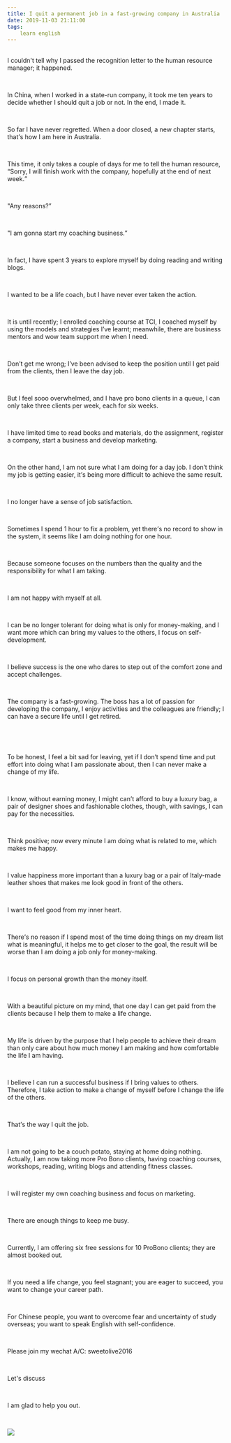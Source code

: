 ```yaml
---
title: I quit a permanent job in a fast-growing company in Australia
date: 2019-11-03 21:11:00
tags:
    learn english
---
```

<p .="margin:0cm;margin-bottom:.0001pt;text-align:justify;text-justify:
inter-ideograph"><span .="font-size:14.5pt;font-family:" microsoft="" yahei="" ui",sans-serif;="" color:#333333"=""><br>
I couldn&apos;t tell&#xA0;why I passed the recognition letter to the human resource
manager; it happened.</span><span .="font-size:13.0pt;font-family:" microsoft="" yahei="" ui",sans-serif;="" color:#333333"=""></span></p>

<p .="margin:0cm;margin-bottom:.0001pt;text-align:justify;text-justify:
inter-ideograph"><span .="font-size:14.5pt;font-family:" microsoft="" yahei="" ui",sans-serif;="" color:#333333"="">&#xA0;</span><span .="font-size:13.0pt;font-family:" microsoft="" yahei="" ui",sans-serif;="" color:#333333"=""></span></p>

<p .="margin:0cm;margin-bottom:.0001pt;text-align:justify;text-justify:
inter-ideograph"><span .="font-size:14.5pt;font-family:" microsoft="" yahei="" ui",sans-serif;="" color:#333333"="">In China, when I worked in a state-run company, it took me ten
years to decide whether I should quit a job or not. In the end, I made it.</span><span .="font-size:13.0pt;font-family:" microsoft="" yahei="" ui",sans-serif;color:#333333"=""></span></p>

<p .="margin:0cm;margin-bottom:.0001pt;text-align:justify;text-justify:
inter-ideograph"><span .="font-size:14.5pt;font-family:" microsoft="" yahei="" ui",sans-serif;="" color:#333333"="">&#xA0;</span><span .="font-size:13.0pt;font-family:" microsoft="" yahei="" ui",sans-serif;="" color:#333333"=""></span></p>

<p .="margin:0cm;margin-bottom:.0001pt;text-align:justify;text-justify:
inter-ideograph"><span .="font-size:14.5pt;font-family:" microsoft="" yahei="" ui",sans-serif;="" color:#333333"="">So far I have never regretted. When a door closed, a new chapter
starts, that<span lang="ZH-CN">&#x2019;</span>s how I am here in Australia.</span><span .="font-size:13.0pt;font-family:" microsoft="" yahei="" ui",sans-serif;color:#333333"=""></span></p>

<p .="margin:0cm;margin-bottom:.0001pt;text-align:justify;text-justify:
inter-ideograph"><span .="font-size:14.5pt;font-family:" microsoft="" yahei="" ui",sans-serif;="" color:#333333"="">&#xA0;</span><span .="font-size:13.0pt;font-family:" microsoft="" yahei="" ui",sans-serif;="" color:#333333"=""></span></p>

<p .="margin:0cm;margin-bottom:.0001pt;text-align:justify;text-justify:
inter-ideograph"><span .="font-size:14.5pt;font-family:" microsoft="" yahei="" ui",sans-serif;="" color:#333333"="">This time, it only takes a couple of days for me to tell the
human resource, <span lang="ZH-CN">&#x201C;</span>Sorry, I will finish work with the
company, hopefully at the end of next week.<span lang="ZH-CN">&#x201D;</span></span><span .="font-size:13.0pt;font-family:" microsoft="" yahei="" ui",sans-serif;color:#333333"=""></span></p>

<p .="margin:0cm;margin-bottom:.0001pt;text-align:justify;text-justify:
inter-ideograph"><span .="font-size:14.5pt;font-family:" microsoft="" yahei="" ui",sans-serif;="" color:#333333"="">&#xA0;</span><span .="font-size:13.0pt;font-family:" microsoft="" yahei="" ui",sans-serif;="" color:#333333"=""></span></p>

<p .="margin:0cm;margin-bottom:.0001pt;text-align:justify;text-justify:
inter-ideograph"><span .="font-size:14.5pt;font-family:" microsoft="" yahei="" ui",sans-serif;="" color:#333333"="">&quot;Any reasons?<span lang="ZH-CN">&#x201D;</span></span><span .="font-size:13.0pt;font-family:" microsoft="" yahei="" ui",sans-serif;color:#333333"=""></span></p>

<p .="margin:0cm;margin-bottom:.0001pt;text-align:justify;text-justify:
inter-ideograph"><span .="font-size:14.5pt;font-family:" microsoft="" yahei="" ui",sans-serif;="" color:#333333"="">&#xA0;</span><span .="font-size:13.0pt;font-family:" microsoft="" yahei="" ui",sans-serif;="" color:#333333"=""></span></p>

<p .="margin:0cm;margin-bottom:.0001pt;text-align:justify;text-justify:
inter-ideograph"><span .="font-size:14.5pt;font-family:" microsoft="" yahei="" ui",sans-serif;="" color:#333333"="">&quot;I am gonna start my coaching business.<span lang="ZH-CN">&#x201D;</span></span><span .="font-size:13.0pt;font-family:" microsoft="" yahei="" ui",sans-serif;color:#333333"=""></span></p>

<p .="margin:0cm;margin-bottom:.0001pt;text-align:justify;text-justify:
inter-ideograph"><span .="font-size:14.5pt;font-family:" microsoft="" yahei="" ui",sans-serif;="" color:#333333"="">&#xA0;</span><span .="font-size:13.0pt;font-family:" microsoft="" yahei="" ui",sans-serif;="" color:#333333"=""></span></p>

<p .="margin:0cm;margin-bottom:.0001pt;text-align:justify;text-justify:
inter-ideograph"><span .="font-size:14.5pt;font-family:" microsoft="" yahei="" ui",sans-serif;="" color:#333333"="">In fact, I have spent 3 years to explore myself by doing reading
and writing blogs.</span><span .="font-size:13.0pt;font-family:" microsoft="" yahei="" ui",sans-serif;="" color:#333333"=""></span></p>

<p .="margin:0cm;margin-bottom:.0001pt;text-align:justify;text-justify:
inter-ideograph"><span .="font-size:14.5pt;font-family:" microsoft="" yahei="" ui",sans-serif;="" color:#333333"="">&#xA0;</span><span .="font-size:13.0pt;font-family:" microsoft="" yahei="" ui",sans-serif;="" color:#333333"=""></span></p>

<p .="margin:0cm;margin-bottom:.0001pt;text-align:justify;text-justify:
inter-ideograph"><span .="font-size:14.5pt;font-family:" microsoft="" yahei="" ui",sans-serif;="" color:#333333"="">I wanted to be a life coach, but I have never ever taken the
action.</span><span .="font-size:13.0pt;font-family:" microsoft="" yahei="" ui",sans-serif;="" color:#333333"=""></span></p>

<p .="margin:0cm;margin-bottom:.0001pt;text-align:justify;text-justify:
inter-ideograph"><span .="font-size:14.5pt;font-family:" microsoft="" yahei="" ui",sans-serif;="" color:#333333"="">&#xA0;</span><span .="font-size:13.0pt;font-family:" microsoft="" yahei="" ui",sans-serif;="" color:#333333"=""></span></p>

<p .="margin:0cm;margin-bottom:.0001pt;text-align:justify;text-justify:
inter-ideograph"><span .="font-size:14.5pt;font-family:" microsoft="" yahei="" ui",sans-serif;="" color:#333333"="">It is until recently; I enrolled coaching course at TCI, I
coached myself by using the models and strategies I<span lang="ZH-CN">&#x2019;</span>ve
learnt; meanwhile, there are business mentors and wow team support me when I
need.</span><span .="font-size:13.0pt;font-family:" microsoft="" yahei="" ui",sans-serif;="" color:#333333"=""></span></p>

<p .="margin:0cm;margin-bottom:.0001pt;text-align:justify;text-justify:
inter-ideograph"><span .="font-size:14.5pt;font-family:" microsoft="" yahei="" ui",sans-serif;="" color:#333333"="">&#xA0;</span><span .="font-size:13.0pt;font-family:" microsoft="" yahei="" ui",sans-serif;="" color:#333333"=""></span></p>

<p .="margin:0cm;margin-bottom:.0001pt;text-align:justify;text-justify:
inter-ideograph"><span .="font-size:14.5pt;font-family:" microsoft="" yahei="" ui",sans-serif;="" color:#333333"="">Don<span lang="ZH-CN">&#x2019;</span>t get me wrong; I<span lang="ZH-CN">&#x2019;</span>ve
been advised to keep the position until I get paid from the clients, then I
leave the day job.</span><span .="font-size:13.0pt;font-family:" microsoft="" yahei="" ui",sans-serif;="" color:#333333"=""></span></p>

<p .="margin:0cm;margin-bottom:.0001pt;text-align:justify;text-justify:
inter-ideograph"><span .="font-size:14.5pt;font-family:" microsoft="" yahei="" ui",sans-serif;="" color:#333333"="">&#xA0;</span><span .="font-size:13.0pt;font-family:" microsoft="" yahei="" ui",sans-serif;="" color:#333333"=""></span></p>

<p .="margin:0cm;margin-bottom:.0001pt;text-align:justify;text-justify:
inter-ideograph"><span .="font-size:14.5pt;font-family:" microsoft="" yahei="" ui",sans-serif;="" color:#333333"="">But I feel sooo overwhelmed, and I have pro bono clients in a
queue, I can only take three clients per week, each for six weeks.</span><span .="font-size:13.0pt;font-family:" microsoft="" yahei="" ui",sans-serif;color:#333333"=""></span></p>

<p .="margin:0cm;margin-bottom:.0001pt;text-align:justify;text-justify:
inter-ideograph"><span .="font-size:14.5pt;font-family:" microsoft="" yahei="" ui",sans-serif;="" color:#333333"="">&#xA0;</span><span .="font-size:13.0pt;font-family:" microsoft="" yahei="" ui",sans-serif;="" color:#333333"=""></span></p>

<p .="margin:0cm;margin-bottom:.0001pt;text-align:justify;text-justify:
inter-ideograph"><span .="font-size:14.5pt;font-family:" microsoft="" yahei="" ui",sans-serif;="" color:#333333"="">I have limited time to read books and&#xA0;materials, do the
assignment, register a company, start a business and develop marketing.</span><span .="font-size:13.0pt;font-family:" microsoft="" yahei="" ui",sans-serif;color:#333333"=""></span></p>

<p .="margin:0cm;margin-bottom:.0001pt;text-align:justify;text-justify:
inter-ideograph"><span .="font-size:14.5pt;font-family:" microsoft="" yahei="" ui",sans-serif;="" color:#333333"="">&#xA0;</span><span .="font-size:13.0pt;font-family:" microsoft="" yahei="" ui",sans-serif;="" color:#333333"=""></span></p>

<p .="margin:0cm;margin-bottom:.0001pt;text-align:justify;text-justify:
inter-ideograph"><span .="font-size:14.5pt;font-family:" microsoft="" yahei="" ui",sans-serif;="" color:#333333"="">On the other hand, I am not sure what I am doing for a day job.
I don<span lang="ZH-CN">&#x2019;</span>t think my job is getting easier, it<span lang="ZH-CN">&#x2019;</span>s being more difficult to achieve the same result.</span><span .="font-size:13.0pt;font-family:" microsoft="" yahei="" ui",sans-serif;color:#333333"=""></span></p>

<p .="margin:0cm;margin-bottom:.0001pt;text-align:justify;text-justify:
inter-ideograph"><span .="font-size:14.5pt;font-family:" microsoft="" yahei="" ui",sans-serif;="" color:#333333"="">&#xA0;</span><span .="font-size:13.0pt;font-family:" microsoft="" yahei="" ui",sans-serif;="" color:#333333"=""></span></p>

<p .="margin:0cm;margin-bottom:.0001pt;text-align:justify;text-justify:
inter-ideograph"><span .="font-size:14.5pt;font-family:" microsoft="" yahei="" ui",sans-serif;="" color:#333333"="">I no longer have a sense of job satisfaction.</span><span .="font-size:13.0pt;font-family:" microsoft="" yahei="" ui",sans-serif;color:#333333"=""></span></p>

<p .="margin:0cm;margin-bottom:.0001pt;text-align:justify;text-justify:
inter-ideograph"><span .="font-size:14.5pt;font-family:" microsoft="" yahei="" ui",sans-serif;="" color:#333333"="">&#xA0;</span><span .="font-size:13.0pt;font-family:" microsoft="" yahei="" ui",sans-serif;="" color:#333333"=""></span></p>

<p .="margin:0cm;margin-bottom:.0001pt;text-align:justify;text-justify:
inter-ideograph"><span .="font-size:14.5pt;font-family:" microsoft="" yahei="" ui",sans-serif;="" color:#333333"="">Sometimes I spend 1 hour to fix a problem, yet there<span lang="ZH-CN">&#x2019;</span>s no record to show in the system, it seems like I am doing
nothing for one hour.</span><span .="font-size:13.0pt;font-family:" microsoft="" yahei="" ui",sans-serif;="" color:#333333"=""></span></p>

<p .="margin:0cm;margin-bottom:.0001pt;text-align:justify;text-justify:
inter-ideograph"><span .="font-size:14.5pt;font-family:" microsoft="" yahei="" ui",sans-serif;="" color:#333333"="">&#xA0;</span><span .="font-size:13.0pt;font-family:" microsoft="" yahei="" ui",sans-serif;="" color:#333333"=""></span></p>

<p .="margin:0cm;margin-bottom:.0001pt;text-align:justify;text-justify:
inter-ideograph"><span .="font-size:14.5pt;font-family:" microsoft="" yahei="" ui",sans-serif;="" color:#333333"="">Because someone focuses on the numbers than the quality and the
responsibility for what I am taking.</span><span .="font-size:13.0pt;
font-family:" microsoft="" yahei="" ui",sans-serif;color:#333333"=""></span></p>

<p .="margin:0cm;margin-bottom:.0001pt;text-align:justify;text-justify:
inter-ideograph"><span .="font-size:14.5pt;font-family:" microsoft="" yahei="" ui",sans-serif;="" color:#333333"="">&#xA0;</span><span .="font-size:13.0pt;font-family:" microsoft="" yahei="" ui",sans-serif;="" color:#333333"=""></span></p>

<p .="margin:0cm;margin-bottom:.0001pt;text-align:justify;text-justify:
inter-ideograph"><span .="font-size:14.5pt;font-family:" microsoft="" yahei="" ui",sans-serif;="" color:#333333"="">I am not happy with myself at all.</span><span .="font-size:
13.0pt;font-family:" microsoft="" yahei="" ui",sans-serif;color:#333333"=""></span></p>

<p .="margin:0cm;margin-bottom:.0001pt;text-align:justify;text-justify:
inter-ideograph"><span .="font-size:14.5pt;font-family:" microsoft="" yahei="" ui",sans-serif;="" color:#333333"="">&#xA0;</span><span .="font-size:13.0pt;font-family:" microsoft="" yahei="" ui",sans-serif;="" color:#333333"=""></span></p>

<p .="margin:0cm;margin-bottom:.0001pt;text-align:justify;text-justify:
inter-ideograph"><span .="font-size:14.5pt;font-family:" microsoft="" yahei="" ui",sans-serif;="" color:#333333"="">I can be no longer tolerant for doing what is only for
money-making, and I want more which can bring my values to the others, I focus
on self-development.</span><span .="font-size:13.0pt;font-family:" microsoft="" yahei="" ui",sans-serif;="" color:#333333"=""></span></p>

<p .="margin:0cm;margin-bottom:.0001pt;text-align:justify;text-justify:
inter-ideograph"><span .="font-size:14.5pt;font-family:" microsoft="" yahei="" ui",sans-serif;="" color:#333333"="">&#xA0;</span><span .="font-size:13.0pt;font-family:" microsoft="" yahei="" ui",sans-serif;="" color:#333333"=""></span></p>

<p .="margin:0cm;margin-bottom:.0001pt;text-align:justify;text-justify:
inter-ideograph"><span .="font-size:14.5pt;font-family:" microsoft="" yahei="" ui",sans-serif;="" color:#333333"="">I believe success is the one who dares to step out of the
comfort zone and accept challenges.</span><span .="font-size:13.0pt;
font-family:" microsoft="" yahei="" ui",sans-serif;color:#333333"=""></span></p>

<p .="margin:0cm;margin-bottom:.0001pt;text-align:justify;text-justify:
inter-ideograph"><span .="font-size:14.5pt;font-family:" microsoft="" yahei="" ui",sans-serif;="" color:#333333"="">&#xA0;</span><span .="font-size:13.0pt;font-family:" microsoft="" yahei="" ui",sans-serif;="" color:#333333"=""></span></p>

<p .="margin:0cm;margin-bottom:.0001pt;text-align:justify;text-justify:
inter-ideograph"><span .="font-size:14.5pt;font-family:" microsoft="" yahei="" ui",sans-serif;="" color:#333333"="">The company is a fast-growing.&#xA0;The boss has a lot of
passion for developing the company, I enjoy activities and the colleagues are
friendly; I can have a secure life until I get retired.</span><span .="font-size:13.0pt;font-family:" microsoft="" yahei="" ui",sans-serif;color:#333333"=""></span></p>

<p .="margin:0cm;margin-bottom:.0001pt;text-align:justify;text-justify:
inter-ideograph"><span .="font-size:13.0pt;font-family:" microsoft="" yahei="" ui",sans-serif;="" color:#333333"="">&#xA0;</span></p>

<p .="margin:0cm;margin-bottom:.0001pt;text-align:justify;text-justify:
inter-ideograph"><span .="font-size:13.0pt;font-family:" microsoft="" yahei="" ui",sans-serif;="" color:#333333"="">&#xA0;</span></p>

<p .="margin:0cm;margin-bottom:.0001pt;text-align:justify;text-justify:
inter-ideograph"><span .="font-size:14.5pt;font-family:" microsoft="" yahei="" ui",sans-serif;="" color:#333333"="">To be honest, I feel a bit sad for leaving, yet if I don<span lang="ZH-CN">&#x2019;</span>t spend time and put effort into doing what I am passionate
about, then I can never make a change of&#xA0;my life.</span><span .="font-size:13.0pt;font-family:" microsoft="" yahei="" ui",sans-serif;color:#333333"=""></span></p>

<p .="margin:0cm;margin-bottom:.0001pt;text-align:justify;text-justify:
inter-ideograph"><span .="font-size:14.5pt;font-family:" microsoft="" yahei="" ui",sans-serif;="" color:#333333"="">&#xA0;</span><span .="font-size:13.0pt;font-family:" microsoft="" yahei="" ui",sans-serif;="" color:#333333"=""></span></p>

<p .="margin:0cm;margin-bottom:.0001pt;text-align:justify;text-justify:
inter-ideograph"><span .="font-size:14.5pt;font-family:" microsoft="" yahei="" ui",sans-serif;="" color:#333333"="">I know, without earning money, I might can<span lang="ZH-CN">&#x2019;</span>t
afford to buy a luxury bag, a pair of designer shoes and
fashionable&#xA0;clothes, though, with savings, I can pay for the necessities.</span><span .="font-size:13.0pt;font-family:" microsoft="" yahei="" ui",sans-serif;color:#333333"=""></span></p>

<p .="margin:0cm;margin-bottom:.0001pt;text-align:justify;text-justify:
inter-ideograph"><span .="font-size:14.5pt;font-family:" microsoft="" yahei="" ui",sans-serif;="" color:#333333"="">&#xA0;</span><span .="font-size:13.0pt;font-family:" microsoft="" yahei="" ui",sans-serif;="" color:#333333"=""></span></p>

<p .="margin:0cm;margin-bottom:.0001pt;text-align:justify;text-justify:
inter-ideograph"><span .="font-size:14.5pt;font-family:" microsoft="" yahei="" ui",sans-serif;="" color:#333333"="">Think positive; now every minute I am doing what is related to
me, which makes me happy.</span><span .="font-size:13.0pt;font-family:" microsoft="" yahei="" ui",sans-serif;="" color:#333333"=""></span></p>

<p .="margin:0cm;margin-bottom:.0001pt;text-align:justify;text-justify:
inter-ideograph"><span .="font-size:14.5pt;font-family:" microsoft="" yahei="" ui",sans-serif;="" color:#333333"="">&#xA0;</span><span .="font-size:13.0pt;font-family:" microsoft="" yahei="" ui",sans-serif;="" color:#333333"=""></span></p>

<p .="margin:0cm;margin-bottom:.0001pt;text-align:justify;text-justify:
inter-ideograph"><span .="font-size:14.5pt;font-family:" microsoft="" yahei="" ui",sans-serif;="" color:#333333"="">I value happiness more important than a luxury bag or a pair of
Italy-made leather shoes that&#xA0;makes me look good in front of the others.</span><span .="font-size:13.0pt;font-family:" microsoft="" yahei="" ui",sans-serif;color:#333333"=""></span></p>

<p .="margin:0cm;margin-bottom:.0001pt;text-align:justify;text-justify:
inter-ideograph"><span .="font-size:13.0pt;font-family:" microsoft="" yahei="" ui",sans-serif;="" color:#333333"="">&#xA0;</span></p>

<p .="margin:0cm;margin-bottom:.0001pt;text-align:justify;text-justify:
inter-ideograph"><span .="font-size:14.5pt;font-family:" microsoft="" yahei="" ui",sans-serif;="" color:#333333"="">I want to feel good from my inner heart.</span><span .="font-size:13.0pt;font-family:" microsoft="" yahei="" ui",sans-serif;color:#333333"=""></span></p>

<p .="margin:0cm;margin-bottom:.0001pt;text-align:justify;text-justify:
inter-ideograph"><span .="font-size:14.5pt;font-family:" microsoft="" yahei="" ui",sans-serif;="" color:#333333"="">&#xA0;</span><span .="font-size:13.0pt;font-family:" microsoft="" yahei="" ui",sans-serif;="" color:#333333"=""></span></p>

<p .="margin:0cm;margin-bottom:.0001pt;text-align:justify;text-justify:
inter-ideograph"><span .="font-size:14.5pt;font-family:" microsoft="" yahei="" ui",sans-serif;="" color:#333333"="">There<span lang="ZH-CN">&#x2019;</span>s no reason if I spend most of the
time doing things on my dream list what is meaningful, it helps me to get
closer to the goal, the result will be worse than I am doing a job
only&#xA0;for money-making.</span><span .="font-size:13.0pt;font-family:
" microsoft="" yahei="" ui",sans-serif;color:#333333"=""></span></p>

<p .="margin:0cm;margin-bottom:.0001pt;text-align:justify;text-justify:
inter-ideograph"><span .="font-size:14.5pt;font-family:" microsoft="" yahei="" ui",sans-serif;="" color:#333333"="">&#xA0;</span><span .="font-size:13.0pt;font-family:" microsoft="" yahei="" ui",sans-serif;="" color:#333333"=""></span></p>

<p .="margin:0cm;margin-bottom:.0001pt;text-align:justify;text-justify:
inter-ideograph"><span .="font-size:14.5pt;font-family:" microsoft="" yahei="" ui",sans-serif;="" color:#333333"="">I focus on personal growth than the money itself.</span><span .="font-size:13.0pt;font-family:" microsoft="" yahei="" ui",sans-serif;color:#333333"=""></span></p>

<p .="margin:0cm;margin-bottom:.0001pt;text-align:justify;text-justify:
inter-ideograph"><span .="font-size:14.5pt;font-family:" microsoft="" yahei="" ui",sans-serif;="" color:#333333"="">&#xA0;</span><span .="font-size:13.0pt;font-family:" microsoft="" yahei="" ui",sans-serif;="" color:#333333"=""></span></p>

<p .="margin:0cm;margin-bottom:.0001pt;text-align:justify;text-justify:
inter-ideograph"><span .="font-size:14.5pt;font-family:" microsoft="" yahei="" ui",sans-serif;="" color:#333333"="">With a beautiful picture on my mind, that one day I can get paid
from the clients because I help them to make a life change.</span><span .="font-size:13.0pt;font-family:" microsoft="" yahei="" ui",sans-serif;color:#333333"=""></span></p>

<p .="margin:0cm;margin-bottom:.0001pt;text-align:justify;text-justify:
inter-ideograph"><span .="font-size:14.5pt;font-family:" microsoft="" yahei="" ui",sans-serif;="" color:#333333"="">&#xA0;</span><span .="font-size:13.0pt;font-family:" microsoft="" yahei="" ui",sans-serif;="" color:#333333"=""></span></p>

<p .="margin:0cm;margin-bottom:.0001pt;text-align:justify;text-justify:
inter-ideograph"><span .="font-size:14.5pt;font-family:" microsoft="" yahei="" ui",sans-serif;="" color:#333333"="">My life is driven by the purpose that I help people to achieve
their dream than only care about how much money I am making and how comfortable
the life&#xA0;I am having.</span><span .="font-size:13.0pt;font-family:
" microsoft="" yahei="" ui",sans-serif;color:#333333"=""></span></p>

<p .="margin:0cm;margin-bottom:.0001pt;text-align:justify;text-justify:
inter-ideograph"><span .="font-size:14.5pt;font-family:" microsoft="" yahei="" ui",sans-serif;="" color:#333333"="">&#xA0;</span><span .="font-size:13.0pt;font-family:" microsoft="" yahei="" ui",sans-serif;="" color:#333333"=""></span></p>

<p .="margin:0cm;margin-bottom:.0001pt;text-align:justify;text-justify:
inter-ideograph"><span .="font-size:14.5pt;font-family:" microsoft="" yahei="" ui",sans-serif;="" color:#333333"="">I believe I can run a successful business if I bring values to
others. Therefore, I take action to make a change of myself before I change the
life of the others.</span><span .="font-size:13.0pt;font-family:" microsoft="" yahei="" ui",sans-serif;="" color:#333333"=""></span></p>

<p .="margin:0cm;margin-bottom:.0001pt;text-align:justify;text-justify:
inter-ideograph"><span .="font-size:14.5pt;font-family:" microsoft="" yahei="" ui",sans-serif;="" color:#333333"="">&#xA0;</span><span .="font-size:13.0pt;font-family:" microsoft="" yahei="" ui",sans-serif;="" color:#333333"=""></span></p>

<p .="margin:0cm;margin-bottom:.0001pt;text-align:justify;text-justify:
inter-ideograph"><span .="font-size:14.5pt;font-family:" microsoft="" yahei="" ui",sans-serif;="" color:#333333"="">That<span lang="ZH-CN">&#x2019;</span>s the way I quit the job.</span><span .="font-size:13.0pt;font-family:" microsoft="" yahei="" ui",sans-serif;color:#333333"=""></span></p>

<p .="margin:0cm;margin-bottom:.0001pt;text-align:justify;text-justify:
inter-ideograph"><span .="font-size:14.5pt;font-family:" microsoft="" yahei="" ui",sans-serif;="" color:#333333"="">&#xA0;</span><span .="font-size:13.0pt;font-family:" microsoft="" yahei="" ui",sans-serif;="" color:#333333"=""></span></p>

<p .="margin:0cm;margin-bottom:.0001pt;text-align:justify;text-justify:
inter-ideograph"><span .="font-size:14.5pt;font-family:" microsoft="" yahei="" ui",sans-serif;="" color:#333333"="">I am not going to be a couch potato, staying at home doing
nothing. Actually, I am now taking more Pro Bono clients, having coaching
courses, workshops, reading, writing blogs and attending fitness classes.</span><span .="font-size:13.0pt;font-family:" microsoft="" yahei="" ui",sans-serif;color:#333333"=""></span></p>

<p .="margin:0cm;margin-bottom:.0001pt;text-align:justify;text-justify:
inter-ideograph"><span .="font-size:14.5pt;font-family:" microsoft="" yahei="" ui",sans-serif;="" color:#333333"="">&#xA0;</span><span .="font-size:13.0pt;font-family:" microsoft="" yahei="" ui",sans-serif;="" color:#333333"=""></span></p>

<p .="margin:0cm;margin-bottom:.0001pt;text-align:justify;text-justify:
inter-ideograph"><span .="font-size:14.5pt;font-family:" microsoft="" yahei="" ui",sans-serif;="" color:#333333"="">I will register my own coaching business and focus on marketing.</span><span .="font-size:13.0pt;font-family:" microsoft="" yahei="" ui",sans-serif;color:#333333"=""></span></p>

<p .="margin:0cm;margin-bottom:.0001pt;text-align:justify;text-justify:
inter-ideograph"><span .="font-size:14.5pt;font-family:" microsoft="" yahei="" ui",sans-serif;="" color:#333333"="">&#xA0;</span><span .="font-size:13.0pt;font-family:" microsoft="" yahei="" ui",sans-serif;="" color:#333333"=""></span></p>

<p .="margin:0cm;margin-bottom:.0001pt;text-align:justify;text-justify:
inter-ideograph"><span .="font-size:14.5pt;font-family:" microsoft="" yahei="" ui",sans-serif;="" color:#333333"="">There are enough things to keep me&#xA0;busy.</span><span .="font-size:13.0pt;font-family:" microsoft="" yahei="" ui",sans-serif;color:#333333"=""></span></p>

<p .="margin:0cm;margin-bottom:.0001pt;text-align:justify;text-justify:
inter-ideograph"><span .="font-size:14.5pt;font-family:" microsoft="" yahei="" ui",sans-serif;="" color:#333333"="">&#xA0;</span><span .="font-size:13.0pt;font-family:" microsoft="" yahei="" ui",sans-serif;="" color:#333333"=""></span></p>

<p .="margin:0cm;margin-bottom:.0001pt;text-align:justify;text-justify:
inter-ideograph"><span .="font-size:14.5pt;font-family:" microsoft="" yahei="" ui",sans-serif;="" color:#333333"="">Currently, I am offering six free sessions for 10 ProBono
clients; they are almost booked out.</span><span .="font-size:13.0pt;
font-family:" microsoft="" yahei="" ui",sans-serif;color:#333333"=""></span></p>

<p .="margin:0cm;margin-bottom:.0001pt;text-align:justify;text-justify:
inter-ideograph"><span .="font-size:14.5pt;font-family:" microsoft="" yahei="" ui",sans-serif;="" color:#333333"="">&#xA0;</span><span .="font-size:13.0pt;font-family:" microsoft="" yahei="" ui",sans-serif;="" color:#333333"=""></span></p>

<p .="margin:0cm;margin-bottom:.0001pt;text-align:justify;text-justify:
inter-ideograph"><span .="font-size:14.5pt;font-family:" microsoft="" yahei="" ui",sans-serif;="" color:#333333"="">If you need a life change, you feel stagnant; you are eager to
succeed, you want to change your career path.</span><span .="font-size:
13.0pt;font-family:" microsoft="" yahei="" ui",sans-serif;color:#333333"=""></span></p>

<p .="margin:0cm;margin-bottom:.0001pt;text-align:justify;text-justify:
inter-ideograph"><span .="font-size:13.0pt;font-family:" microsoft="" yahei="" ui",sans-serif;="" color:#333333"="">&#xA0;</span></p>

<p .="margin:0cm;margin-bottom:.0001pt;text-align:justify;text-justify:
inter-ideograph"><span .="font-size:14.5pt;font-family:" microsoft="" yahei="" ui",sans-serif;="" color:#333333"="">For Chinese people, you want to overcome fear and uncertainty
of&#xA0;study overseas; you want to speak English with self-confidence.</span><span .="font-size:13.0pt;font-family:" microsoft="" yahei="" ui",sans-serif;color:#333333"=""></span></p>

<p .="margin:0cm;margin-bottom:.0001pt;text-align:justify;text-justify:
inter-ideograph"><span .="font-size:14.5pt;font-family:" microsoft="" yahei="" ui",sans-serif;="" color:#333333"="">&#xA0;</span><span .="font-size:13.0pt;font-family:" microsoft="" yahei="" ui",sans-serif;="" color:#333333"=""></span></p>

<p .="margin:0cm;margin-bottom:.0001pt;text-align:justify;text-justify:
inter-ideograph"><span .="font-size:14.5pt;font-family:" microsoft="" yahei="" ui",sans-serif;="" color:#333333"="">Please join my wechat A/C: sweetolive2016</span><span .="font-size:13.0pt;font-family:" microsoft="" yahei="" ui",sans-serif;color:#333333"=""></span></p>

<p .="margin:0cm;margin-bottom:.0001pt;text-align:justify;text-justify:
inter-ideograph"><span .="font-size:13.0pt;font-family:" microsoft="" yahei="" ui",sans-serif;="" color:#333333"="">&#xA0;</span></p>

<p .="margin:0cm;margin-bottom:.0001pt;text-align:justify;text-justify:
inter-ideograph"><span .="font-size:14.5pt;font-family:" microsoft="" yahei="" ui",sans-serif;="" color:#333333"="">Let&apos;s discuss</span><span .="font-size:13.0pt;font-family:
" microsoft="" yahei="" ui",sans-serif;color:#333333"=""></span></p>

<p .="margin:0cm;margin-bottom:.0001pt;text-align:justify;text-justify:
inter-ideograph"><span .="font-size:14.5pt;font-family:" microsoft="" yahei="" ui",sans-serif;="" color:#333333"="">&#xA0;</span><span .="font-size:13.0pt;font-family:" microsoft="" yahei="" ui",sans-serif;="" color:#333333"=""></span></p>

<p .="margin:0cm;margin-bottom:.0001pt;text-align:justify;text-justify:
inter-ideograph"><span .="font-size:14.5pt;font-family:" microsoft="" yahei="" ui",sans-serif;="" color:#333333"="">I am glad to help you out.</span><span .="font-size:13.0pt;
font-family:" microsoft="" yahei="" ui",sans-serif;color:#333333"=""></span></p><p .="margin:0cm;margin-bottom:.0001pt;text-align:justify;text-justify:
inter-ideograph"><span .="font-size:14.5pt;font-family:" microsoft="" yahei="" ui",sans-serif;="" color:#333333"=""><br></span></p><p .="margin:0cm;margin-bottom:.0001pt;text-align:justify;text-justify:
inter-ideograph"><img src="https://mmbiz.qpic.cn/mmbiz_jpg/zeCdLJY8R8VcEicNPA16ZGm4XrMJ8xdjgcT7EZsC6BuTYszl9cmHPdnu0HBMoZjxJ4g5PW60JNhYialu3YAhBPHQ/640?wx_fmt=jpeg&amp;tp=webp&amp;wxfrom=5&amp;wx_lazy=1&amp;wx_co=1"></p>